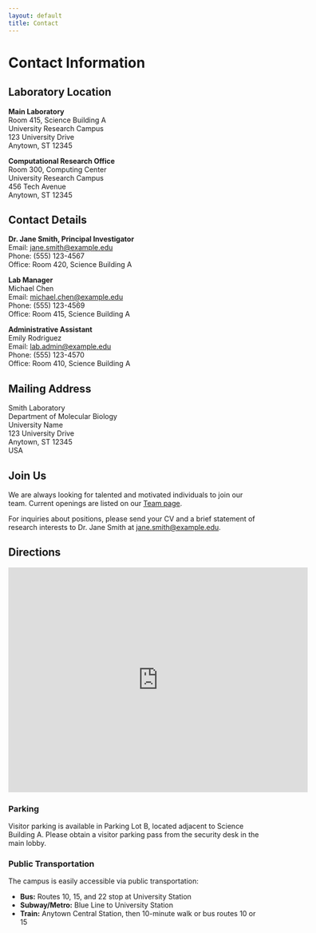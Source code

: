 ```yaml
---
layout: default
title: Contact
---
```


# Contact Information

## Laboratory Location

**Main Laboratory**  
Room 415, Science Building A  
University Research Campus  
123 University Drive  
Anytown, ST 12345

**Computational Research Office**  
Room 300, Computing Center  
University Research Campus  
456 Tech Avenue  
Anytown, ST 12345

## Contact Details

**Dr. Jane Smith, Principal Investigator**  
Email: jane.smith@example.edu  
Phone: (555) 123-4567  
Office: Room 420, Science Building A

**Lab Manager**  
Michael Chen  
Email: michael.chen@example.edu  
Phone: (555) 123-4569  
Office: Room 415, Science Building A

**Administrative Assistant**  
Emily Rodriguez  
Email: lab.admin@example.edu  
Phone: (555) 123-4570  
Office: Room 410, Science Building A

## Mailing Address

Smith Laboratory  
Department of Molecular Biology  
University Name  
123 University Drive  
Anytown, ST 12345  
USA

## Join Us

We are always looking for talented and motivated individuals to join our team. Current openings are listed on our [Team page](team.html).

For inquiries about positions, please send your CV and a brief statement of research interests to Dr. Jane Smith at jane.smith@example.edu.

## Directions

<div class="map-container">
  <iframe src="https://www.google.com/maps/embed?pb=!1m18!1m12!1m3!1d5896.03900550599!2d-71.09194092335275!3d42.36342363488823!2m3!1f0!2f0!3f0!3m2!1i1024!2i768!4f13.1!3m3!1m2!1s0x89e370aec24f1e15%3A0x340a15832f5bfab2!2sWhitehead%20Institute%20for%20Biomedical%20Research%2C%20455%20Main%20St%2C%20Cambridge%2C%20MA%2002142!5e0!3m2!1sen!2sus!4v1745273535068!5m2!1sen!2sus" width="600" height="450" style="border:0;" allowfullscreen="" loading="lazy" referrerpolicy="no-referrer-when-downgrade"></iframe>
</div>

### Parking

Visitor parking is available in Parking Lot B, located adjacent to Science Building A. Please obtain a visitor parking pass from the security desk in the main lobby.

### Public Transportation

The campus is easily accessible via public transportation:
- **Bus:** Routes 10, 15, and 22 stop at University Station
- **Subway/Metro:** Blue Line to University Station
- **Train:** Anytown Central Station, then 10-minute walk or bus routes 10 or 15
